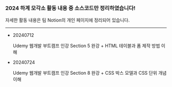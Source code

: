 ### 2024 하계 모각소 활동 내용 중 소스코드만 정리하였습니다!
자세한 활동 내용은 팀 Notion의 개인 페이지에 정리되어 있습니다.
<hr>

* 20240712

  Udemy 웹개발 부트캠프 인강 Section 5 완강 + HTML 테이블과 폼 제작 방법 이해
  
* 20240724

  Udemy 웹개발 부트캠프 인강 Section 8 완강 + CSS 박스 모델과 CSS 단위 개념 이해
